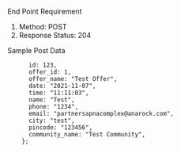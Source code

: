 End Point Requirement 

1. Method:  POST
2. Response Status:  204

Sample Post Data 

```{
      id: 123,
      offer_id: 1,
      offer_name: "Test Offer",
      date: "2021-11-07",
      time: "11:11:03",
      name: "Test",
      phone: "1234",
      email: "partnersapnacomplex@anarock.com",
      city: "test",
      pincode: "123456",
      community_name: "Test Community",
    };
```
